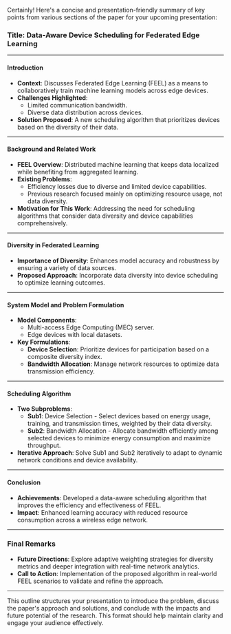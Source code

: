 Certainly! Here's a concise and presentation-friendly summary of key points from various sections of the paper for your upcoming presentation:

### Title: Data-Aware Device Scheduling for Federated Edge Learning

---

#### Introduction
- **Context**: Discusses Federated Edge Learning (FEEL) as a means to collaboratively train machine learning models across edge devices.
- **Challenges Highlighted**:
  - Limited communication bandwidth.
  - Diverse data distribution across devices.
- **Solution Proposed**: A new scheduling algorithm that prioritizes devices based on the diversity of their data.

---

#### Background and Related Work
- **FEEL Overview**: Distributed machine learning that keeps data localized while benefiting from aggregated learning.
- **Existing Problems**:
  - Efficiency losses due to diverse and limited device capabilities.
  - Previous research focused mainly on optimizing resource usage, not data diversity.
- **Motivation for This Work**: Addressing the need for scheduling algorithms that consider data diversity and device capabilities comprehensively.

---

#### Diversity in Federated Learning
- **Importance of Diversity**: Enhances model accuracy and robustness by ensuring a variety of data sources.
- **Proposed Approach**: Incorporate data diversity into device scheduling to optimize learning outcomes.

---

#### System Model and Problem Formulation
- **Model Components**:
  - Multi-access Edge Computing (MEC) server.
  - Edge devices with local datasets.
- **Key Formulations**:
  - **Device Selection**: Prioritize devices for participation based on a composite diversity index.
  - **Bandwidth Allocation**: Manage network resources to optimize data transmission efficiency.

---

#### Scheduling Algorithm
- **Two Subproblems**:
  - **Sub1**: Device Selection - Select devices based on energy usage, training, and transmission times, weighted by their data diversity.
  - **Sub2**: Bandwidth Allocation - Allocate bandwidth efficiently among selected devices to minimize energy consumption and maximize throughput.
- **Iterative Approach**: Solve Sub1 and Sub2 iteratively to adapt to dynamic network conditions and device availability.

---

#### Conclusion
- **Achievements**: Developed a data-aware scheduling algorithm that improves the efficiency and effectiveness of FEEL.
- **Impact**: Enhanced learning accuracy with reduced resource consumption across a wireless edge network.

---

### Final Remarks
- **Future Directions**: Explore adaptive weighting strategies for diversity metrics and deeper integration with real-time network analytics.
- **Call to Action**: Implementation of the proposed algorithm in real-world FEEL scenarios to validate and refine the approach.

---

This outline structures your presentation to introduce the problem, discuss the paper's approach and solutions, and conclude with the impacts and future potential of the research. This format should help maintain clarity and engage your audience effectively.